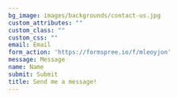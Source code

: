 ```yaml
---
bg_image: images/backgrounds/contact-us.jpg
custom_attributes: ""
custom_class: ""
custom_css: ""
email: Email
form_action: 'https://formspree.io/f/mleoyjon'
message: Message
name: Name
submit: Submit
title: Send me a message!
---
```


